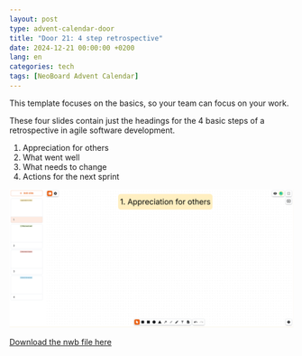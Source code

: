 ```yaml
---
layout: post
type: advent-calendar-door
title: "Door 21: 4 step retrospective"
date: 2024-12-21 00:00:00 +0200
lang: en
categories: tech
tags: [NeoBoard Advent Calendar]
---
```


This template focuses on the basics, so your team can focus on your work.

These four slides contain just the headings for the 4 basic steps of a retrospective in agile software development.

1. Appreciation for others
2. What went well
3. What needs to change
4. Actions for the next sprint

![](./preview.png)

[Download the nwb file here](./4-step-retrospective.nwb)
